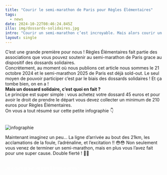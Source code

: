 ```yaml
---
title: "Courir le semi-marathon de Paris pour Règles Élémentaires"
tags:
  - news
date: 2024-10-22T08:46:24.845Z
illu: img/dossards-solidaires.jpg
intro: "Courir un semi-marathon c’est incroyable. Mais alors courir un semi-marathon tout en luttant contre la précarité menstruelle c’est FOU ! On vous propose de changer les règles à nos cotés le 9 mars prochain."
layout: single
---
```

C’est une grande première pour nous ! Règles Élémentaires fait partie des associations que vous pouvez soutenir au semi-marathon de Paris grace au dispositif des dossards solidaires.<br/>
Concrètement, au moment où nous publions cet article nous sommes le 21 octobre 2024 et le semi-marathon 2025 de Paris est déjà sold-out. Le seul moyen de pouvoir participer c’est par le biais des dossards solidaires ! Et ça tombe bien, on en a !<br/>
<b>Mais un dossard solidaire, c’est quoi en fait ?</b><br/>
Le principe est super simple : vous achetez votre dossard 45 euros et pour avoir le droit de prendre le départ vous devez collecter un minimum de 210 euros pour Règles Élémentaires.<br/>
On vous a tout résumé sur cette petite infographie :point_down:
<br/><br/>

![infographie](img/infographie-dossards.jpg)
<br/>

Maintenant imaginez un peu... La ligne d’arrivée au bout des 21km, les acclamations de la foule, l’adrénaline, et l’excitation !! :flushed::flushed: Non seulement vous venez de terminer un semi-marathon, mais en plus vous l’avez fait pour une super cause. Double fierté ! :muscle::clap:
<br/><br/>

<div class="text-center">
    <a class="big-red-button big-red-button--rounded" style="color:white;text-decoration:none"
                href="https://semi-paris.dossards-solidaires.org/project/regles-elementaires"
                target="_blank" rel="noreferrer"
    >
        Je cours pour Règles Élémentaires !
    </a>
</div>
<br/>